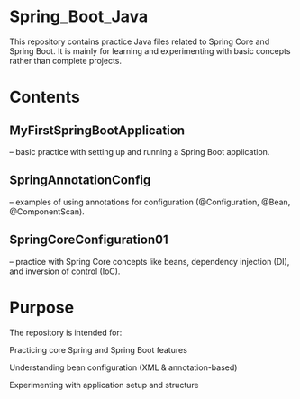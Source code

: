 # Spring_Boot_Java

This repository contains practice Java files related to Spring Core and Spring Boot.
It is mainly for learning and experimenting with basic concepts rather than complete projects.

# Contents

## MyFirstSpringBootApplication 
– basic practice with setting up and running a Spring Boot application.

## SpringAnnotationConfig 
– examples of using annotations for configuration (@Configuration, @Bean, @ComponentScan).

## SpringCoreConfiguration01 
– practice with Spring Core concepts like beans, dependency injection (DI), and inversion of control (IoC).

# Purpose

The repository is intended for:

Practicing core Spring and Spring Boot features

Understanding bean configuration (XML & annotation-based)

Experimenting with application setup and structure
